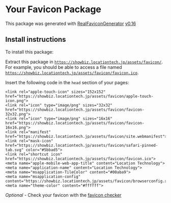 # Your Favicon Package

This package was generated with [RealFaviconGenerator](https://realfavicongenerator.net/) [v0.16](https://realfavicongenerator.net/change_log#v0.16)

## Install instructions

To install this package:

Extract this package in <code>https://showbiz.locationtech.jp/assets/favicon/</code>. For example, you should be able to access a file named <code>https://showbiz.locationtech.jp/assets/favicon/favicon.ico</code>.

Insert the following code in the `head` section of your pages:

    <link rel="apple-touch-icon" sizes="152x152" href="https://showbiz.locationtech.jp/assets/favicon/apple-touch-icon.png">
    <link rel="icon" type="image/png" sizes="32x32" href="https://showbiz.locationtech.jp/assets/favicon/favicon-32x32.png">
    <link rel="icon" type="image/png" sizes="16x16" href="https://showbiz.locationtech.jp/assets/favicon/favicon-16x16.png">
    <link rel="manifest" href="https://showbiz.locationtech.jp/assets/favicon/site.webmanifest">
    <link rel="mask-icon" href="https://showbiz.locationtech.jp/assets/favicon/safari-pinned-tab.svg" color="#5bbad5">
    <link rel="shortcut icon" href="https://showbiz.locationtech.jp/assets/favicon/favicon.ico">
    <meta name="apple-mobile-web-app-title" content="Location Technology">
    <meta name="application-name" content="Location Technology">
    <meta name="msapplication-TileColor" content="#00aba9">
    <meta name="msapplication-config" content="https://showbiz.locationtech.jp/assets/favicon/browserconfig.xml">
    <meta name="theme-color" content="#ffffff">

*Optional* - Check your favicon with the [favicon checker](https://realfavicongenerator.net/favicon_checker)